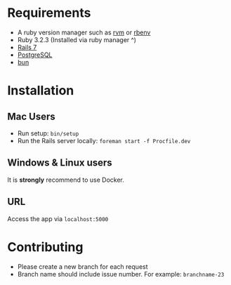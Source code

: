 # Requirements

* A ruby version manager such as [rvm](https://rvm.io/rvm/install) or [rbenv](https://formulae.brew.sh/formula/rbenv)
* Ruby 3.2.3 (Installed via ruby manager ^)
* [Rails 7](https://guides.rubyonrails.org/)
* [PostgreSQL](https://www.postgresql.org/)
* [bun](https://bun.sh/docs/installation)

# Installation

## Mac Users

* Run setup: `bin/setup`
* Run the Rails server locally: `foreman start -f Procfile.dev`

## Windows & Linux users

It is **strongly** recommend to use Docker.

## URL

Access the app via `localhost:5000`

# Contributing

* Please create a new branch for each request
* Branch name should include issue number. For example: `branchname-23`

